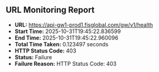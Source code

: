 ## URL Monitoring Report

- **URL:** https://api-gw1-prod1.fisglobal.com/gw/v1/health
- **Start Time:** 2025-10-31T19:45:22.836599
- **End Time:** 2025-10-31T19:45:22.960096
- **Total Time Taken:** 0.123497 seconds
- **HTTP Status Code:** 403
- **Status:** Failure
- **Failure Reason:** HTTP Status Code: 403
